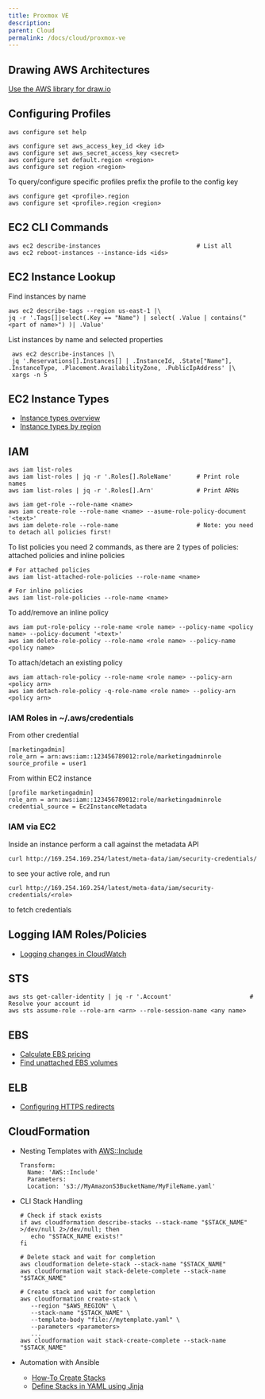 ```yaml
---
title: Proxmox VE
description: 
parent: Cloud
permalink: /docs/cloud/proxmox-ve
---
```


## Drawing AWS Architectures

[Use the AWS library for draw.io](https://www.draw.io/?splash=0&libs=aws3)

## Configuring Profiles

    aws configure set help

    aws configure set aws_access_key_id <key id>
    aws configure set aws_secret_access_key <secret>
    aws configure set default.region <region>
    aws configure set region <region>

To query/configure specific profiles prefix the profile to the config key

    aws configure get <profile>.region
    aws configure set <profile>.region <region>

## EC2 CLI Commands

    aws ec2 describe-instances                           # List all
    aws ec2 reboot-instances --instance-ids <ids>

## EC2 Instance Lookup

Find instances by name

    aws ec2 describe-tags --region us-east-1 |\
    jq -r '.Tags[]|select(.Key == "Name") | select( .Value | contains("<part of name>") )| .Value'

List instances by name and selected properties

     aws ec2 describe-instances |\
     jq '.Reservations[].Instances[] | .InstanceId, .State["Name"], .InstanceType, .Placement.AvailabilityZone, .PublicIpAddress' |\
     xargs -n 5

## EC2 Instance Types

- [Instance types overview](https://aws.amazon.com/ec2/instance-types/)
- [Instance types by region](https://www.ec2instances.info/?region=eu-central-1)

## IAM

    aws iam list-roles
    aws iam list-roles | jq -r '.Roles[].RoleName'       # Print role names
    aws iam list-roles | jq -r '.Roles[].Arn'            # Print ARNs
    
    aws iam get-role --role-name <name>
    aws iam create-role --role-name <name> --asume-role-policy-document '<text>'
    aws iam delete-role --role-name                      # Note: you need to detach all policies first!
    
 To list policies you need 2 commands, as there are 2 types of policies: attached policies and inline policies
    
    # For attached policies
    aws iam list-attached-role-policies --role-name <name>
    
    # For inline policies
    aws iam list-role-policies --role-name <name>

To add/remove an inline policy

    aws iam put-role-policy --role-name <role name> --policy-name <policy name> --policy-document '<text>'
    aws iam delete-role-policy --role-name <role name> --policy-name <policy name>

To attach/detach an existing policy

    aws iam attach-role-policy --role-name <role name> --policy-arn <policy arn>
    aws iam detach-role-policy -q-role-name <role name> --policy-arn <policy arn>
    
### IAM Roles in ~/.aws/credentials

From other credential

    [marketingadmin]
    role_arn = arn:aws:iam::123456789012:role/marketingadminrole
    source_profile = user1

From within EC2 instance

    [profile marketingadmin]
    role_arn = arn:aws:iam::123456789012:role/marketingadminrole
    credential_source = Ec2InstanceMetadata

### IAM via EC2

Inside an instance perform a call against the metadata API

    curl http://169.254.169.254/latest/meta-data/iam/security-credentials/
    
to see your active role, and run

    curl http://169.254.169.254/latest/meta-data/iam/security-credentials/<role>

to fetch credentials

## Logging IAM Roles/Policies

- [Logging changes in CloudWatch](https://docs.fugue.co/FG_R00063.html)

## STS

    aws sts get-caller-identity | jq -r '.Account'                      # Resolve your account id
    aws sts assume-role --role-arn <arn> --role-session-name <any name>

## EBS

- [Calculate EBS pricing](https://www.reddit.com/r/aws/comments/90j5zy/programmaticaly_get_price_of_ebs_volumes/)
- [Find unattached EBS volumes](https://www.reddit.com/r/devops/comments/9156d4/find_unattached_aws_ebs_volumes/)

## ELB

- [Configuring HTTPS redirects](https://aws.amazon.com/about-aws/whats-new/2018/07/elastic-load-balancing-announces-support-for-redirects-and-fixed-responses-for-application-load-balancer/)

## CloudFormation

- Nesting Templates with [AWS::Include](https://docs.aws.amazon.com/AWSCloudFormation/latest/UserGuide/create-reusable-transform-function-snippets-and-add-to-your-template-with-aws-include-transform.html)

      Transform:
        Name: 'AWS::Include'
        Parameters:
        Location: 's3://MyAmazonS3BucketName/MyFileName.yaml'

- CLI Stack Handling

      # Check if stack exists
      if aws cloudformation describe-stacks --stack-name "$STACK_NAME" >/dev/null 2>/dev/null; then
         echo "$STACK_NAME exists!"
      fi
      
      # Delete stack and wait for completion
      aws cloudformation delete-stack --stack-name "$STACK_NAME"
      aws cloudformation wait stack-delete-complete --stack-name "$STACK_NAME"
      
      # Create stack and wait for completion
      aws cloudformation create-stack \
         --region "$AWS_REGION" \
         --stack-name "$STACK_NAME" \
         --template-body "file://mytemplate.yaml" \
         --parameters <parameters>
         ...
      aws cloudformation wait stack-create-complete --stack-name "$STACK_NAME"

- Automation with Ansible
   - [How-To Create Stacks](http://darrylcauldwell.com/aws-cloudformation/)
   - [Define Stacks in YAML using Jinja](https://gist.github.com/jheller/c4fa0075e4eccf094769)
   